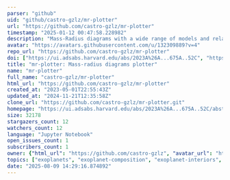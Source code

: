 ```yaml
---
parser: "github"
uid: "github/castro-gzlz/mr-plotter"
url: "https://github.com/castro-gzlz/mr-plotter"
timestamp: "2025-01-12 00:47:58.228982"
description: "Mass-Radius diagrams with a wide range of models and relationships"
avatar: "https://avatars.githubusercontent.com/u/132309889?v=4"
repo_url: "https://github.com/castro-gzlz/mr-plotter"
doi: ["https://ui.adsabs.harvard.edu/abs/2023A%26A...675A..52C", "https://ui.adsabs.harvard.edu/abs/2024ascl.soft12027C/abstract"]
title: "mr-plotter: Mass-radius diagrams plotter"
name: "mr-plotter"
full_name: "castro-gzlz/mr-plotter"
html_url: "https://github.com/castro-gzlz/mr-plotter"
created_at: "2023-05-01T22:55:43Z"
updated_at: "2024-11-21T12:35:58Z"
clone_url: "https://github.com/castro-gzlz/mr-plotter.git"
homepage: "https://ui.adsabs.harvard.edu/abs/2023A%26A...675A..52C/abstract"
size: 32178
stargazers_count: 12
watchers_count: 12
language: "Jupyter Notebook"
open_issues_count: 1
subscribers_count: 1
owner: {"html_url": "https://github.com/castro-gzlz", "avatar_url": "https://avatars.githubusercontent.com/u/132309889?v=4", "login": "castro-gzlz", "type": "User"}
topics: ["exoplanets", "exoplanet-composition", "exoplanet-interiors", "exoplanet-atmospheres"]
date: "2025-08-09 14:29:16.874892"
---
```

